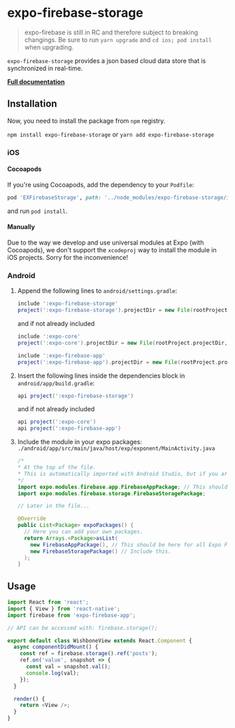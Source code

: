 # expo-firebase-storage

> expo-firebase is still in RC and therefore subject to breaking changings. Be sure to run `yarn upgrade` and `cd ios; pod install` when upgrading.

`expo-firebase-storage` provides a json based cloud data store that is synchronized in real-time.

[**Full documentation**](https://rnfirebase.io/docs/master/storage/reference/storage)

## Installation

Now, you need to install the package from `npm` registry.

`npm install expo-firebase-storage` or `yarn add expo-firebase-storage`

### iOS

#### Cocoapods

If you're using Cocoapods, add the dependency to your `Podfile`:

```ruby
pod 'EXFirebaseStorage', path: '../node_modules/expo-firebase-storage/ios'
```

and run `pod install`.

#### Manually

Due to the way we develop and use universal modules at Expo (with Cocoapods), we don't support the `xcodeproj` way to install the module in iOS projects. Sorry for the inconvenience!

### Android

1.  Append the following lines to `android/settings.gradle`:

    ```gradle
    include ':expo-firebase-storage'
    project(':expo-firebase-storage').projectDir = new File(rootProject.projectDir, '../node_modules/expo-firebase-storage/android')
    ```

    and if not already included

    ```gradle
    include ':expo-core'
    project(':expo-core').projectDir = new File(rootProject.projectDir, '../node_modules/expo-core/android')

    include ':expo-firebase-app'
    project(':expo-firebase-app').projectDir = new File(rootProject.projectDir, '../node_modules/expo-firebase-app/android')
    ```

2.  Insert the following lines inside the dependencies block in `android/app/build.gradle`:
    ```gradle
    api project(':expo-firebase-storage')
    ```
    and if not already included
    ```gradle
    api project(':expo-core')
    api project(':expo-firebase-app')
    ```
3.  Include the module in your expo packages: `./android/app/src/main/java/host/exp/exponent/MainActivity.java`

    ```java
    /*
    * At the top of the file.
    * This is automatically imported with Android Studio, but if you are in any other editor you will need to manually import the module.
    */
    import expo.modules.firebase.app.FirebaseAppPackage; // This should be here for all Expo Firebase features.
    import expo.modules.firebase.storage.FirebaseStoragePackage;

    // Later in the file...

    @Override
    public List<Package> expoPackages() {
      // Here you can add your own packages.
      return Arrays.<Package>asList(
        new FirebaseAppPackage(), // This should be here for all Expo Firebase features.
        new FirebaseStoragePackage() // Include this.
      );
    }
    ```

## Usage

```javascript
import React from 'react';
import { View } from 'react-native';
import firebase from 'expo-firebase-app';

// API can be accessed with: firebase.storage();

export default class WishboneView extends React.Component {
  async componentDidMount() {
    const ref = firebase.storage().ref('posts');
    ref.on('value', snapshot => {
      const val = snapshot.val();
      console.log(val);
    });
  }

  render() {
    return <View />;
  }
}
```
